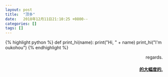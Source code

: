 ```yaml
---
layout: post
title:  "顶多"
date:   2018年12月11日21:10:25 +0800--
categories: []
tags: []  
---
```





{% highlight python %}
def print_hi(name):
   print("Hi, " + name)
print_hi("I'm oukohou")
{% endhighlight %}

<p  align="right">regards.</p>
<h4 align="right">
    <a href="https:www.oukohou.wang">
        的大幅度的.
    </a>
</h4>



